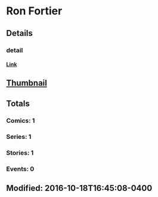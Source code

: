 # Ron  Fortier 
## Details
### detail
#### [Link](http://marvel.com/comics/creators/12939/ron_fortier?utm_campaign=apiRef&utm_source=225578a89fc76f3d20fbffda5d17a88d)
## [Thumbnail](http://i.annihil.us/u/prod/marvel/i/mg/b/40/image_not_available.jpg)
## Totals
### Comics: 1
### Series: 1
### Stories: 1
### Events: 0
## Modified: 2016-10-18T16:45:08-0400